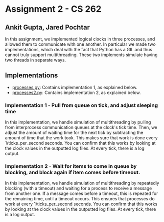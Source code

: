 # Assignment 2 - CS 262
## Ankit Gupta, Jared Pochtar

In this assignment, we implemented logical clocks in three processes, and allowed them to communicate with one another. In particular we made two implementations, which deal with the fact that Python has a GIL and thus cannot truly support multithreading. These two implements simulate having two threads in separate ways.

## Implementations
- [processes.py](processes.py): Contains implementation 1, as explained below.
- [processes2.py](processes2.py): Contains implementation 2, as explained below.

### Implementation 1 - Pull from queue on tick, and adjust sleeping time
In this implementation, we handle simulation of multithreading by pulling from interprocess communication queues at the clock's tick time. Then, we adjust the amount of waiting time for the next tick by subtracting the amount of time that the work took. This makes sure that work is done every 1/ticks_per_second seconds. You can confirm that this works by looking at the clock values in the outputted log files. At every tick, there is a log output.

### Implementation 2 - Wait for items to come in queue by blocking, and block again if item comes before timeout.
In this implementation, we handle simulation of multithreading by repeatedly blocking (with a timeout) and waiting for a process to receive a message from another one. If a message comes before a timeout, this is repeated for the remaining time, until a timeout occurs. This ensures that processes do work at every 1/ticks_per_second seconds. You can confirm that this works by looking at the clock values in the outputted log files. At every tick, there is a log output.